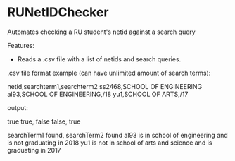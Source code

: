 # RUNetIDChecker
Automates checking a RU student's netid against a search query

Features:
* Reads a .csv file with a list of netids and search queries.



.csv file format example (can have unlimited amount of search terms):

netid,searchterm1,searchterm2
ss2468,SCHOOL OF ENGINEERING
al93,SCHOOL OF ENGINEERING,/18
yu1,SCHOOL OF ARTS,/17

output:

true
true, false
false, true

searchTerm1 found, searchTerm2 found
al93 is in school of engineering and is not graduating in 2018
yu1 is not in school of arts and science and is graduating in 2017